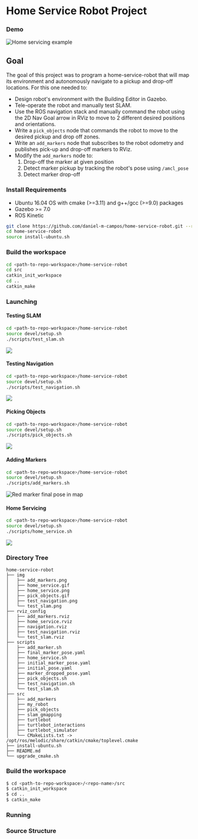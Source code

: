# Home Service Robot Project

### Demo

![](img/home_service.gif "Home servicing example")

## Goal

The goal of this project was to program a home-service-robot that will map its
environment and autonomously navigate to a pickup and drop-off locations. For this one
needed to:

* Design robot's environment with the Building Editor in Gazebo.
* Tele-operate the robot and manually test SLAM.
* Use the ROS navigation stack and manually command the robot using the 2D Nav Goal
  arrow in RViz to move to 2 different desired positions and orientations.
* Write a `pick_objects` node that commands the robot to move to the desired pickup and
  drop off zones.
* Write an `add_markers` node that subscribes to the robot odometry and publishes
  pick-up and drop-off markers to RViz.
* Modify the `add_markers` node to:
    1. Drop-off the marker at given position
    1. Detect marker pickup by tracking the robot's pose using `/amcl_pose`
    1. Detect marker drop-off

### Install Requirements

* Ubuntu 16.04 OS with cmake (>=3.11) and g++/gcc (>=9.0) packages
* Gazebo >= 7.0
* ROS Kinetic

```sh
git clone https://github.com/daniel-m-campos/home-service-robot.git --recurse-submodules
cd home-service-robot
source install-ubuntu.sh
```

### Build the workspace

```sh
cd <path-to-repo-workspace>/home-service-robot
cd src
catkin_init_workspace
cd ..
catkin_make
```

### Launching

#### Testing SLAM

```sh
cd <path-to-repo-workspace>/home-service-robot
source devel/setup.sh
./scripts/test_slam.sh
```

![](img/test_slam.png)

#### Testing Navigation

```sh
cd <path-to-repo-workspace>/home-service-robot
source devel/setup.sh
./scripts/test_navigation.sh
```

![](img/test_navigation.png)

#### Picking Objects

```sh
cd <path-to-repo-workspace>/home-service-robot
source devel/setup.sh
./scripts/pick_objects.sh
```

![](img/pick_objects.gif)

#### Adding Markers

```sh
cd <path-to-repo-workspace>/home-service-robot
source devel/setup.sh
./scripts/add_markers.sh
```

![](img/add_markers.png "Red marker final pose in map")

#### Home Servicing

```sh
cd <path-to-repo-workspace>/home-service-robot
source devel/setup.sh
./scripts/home_service.sh
```

![](img/home_service.png)

### Directory Tree

```
home-service-robot
├── img
│   ├── add_markers.png
│   ├── home_service.gif
│   ├── home_service.png
│   ├── pick_objects.gif
│   ├── test_navigation.png
│   └── test_slam.png
├── rviz_config
│   ├── add_markers.rviz
│   ├── home_service.rviz
│   ├── navigation.rviz
│   ├── test_navigation.rviz
│   └── test_slam.rviz
├── scripts
│   ├── add_marker.sh
│   ├── final_marker_pose.yaml
│   ├── home_service.sh
│   ├── initial_marker_pose.yaml
│   ├── initial_pose.yaml
│   ├── marker_dropped_pose.yaml
│   ├── pick_objects.sh
│   ├── test_navigation.sh
│   └── test_slam.sh
├── src
│   ├── add_markers
│   ├── my_robot
│   ├── pick_objects
│   ├── slam_gmapping
│   ├── turtlebot
│   ├── turtlebot_interactions
│   ├── turtlebot_simulator
│   └── CMakeLists.txt -> /opt/ros/melodic/share/catkin/cmake/toplevel.cmake
├── install-ubuntu.sh
├── README.md
└── upgrade_cmake.sh
```

### Build the workspace
```sh
$ cd <path-to-repo-workspace>/<repo-name>/src
$ catkin_init_workspace
$ cd ..
$ catkin_make
```

### Running


### Source Structure
